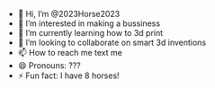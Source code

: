- 👋 Hi, I’m @2023Horse2023
- 👀 I’m interested in making a bussiness
- 🌱 I’m currently learning how to 3d print
- 💞️ I’m looking to collaborate on smart 3d inventions
- 📫 How to reach me text me
- 😄 Pronouns: ???
- ⚡ Fun fact: I have 8 horses!

<!---
2023Horse2023/2023Horse2023 is a ✨ special ✨ repository because its `README.md` (this file) appears on your GitHub profile.
You can click the Preview link to take a look at your changes.
--->
